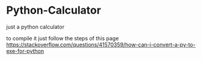 # Python-Calculator
just a python calculator

to compile it just follow the steps of this page https://stackoverflow.com/questions/41570359/how-can-i-convert-a-py-to-exe-for-python
